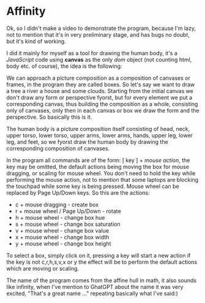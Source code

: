 # Affinity

Ok, so I didn't make a video to demonstrate the program, 
because I'm lazy, not to mention that it's in very preliminary
stage, and has bugs no doubt, but it's kind of working.

I did it mainly for myself as a tool for drawing the human body,
it's a *JavaScript* code using **canvas** as the only *dom* object
(not counting html, body etc. of course), the idea is the following:

We can approach a picture composition as a composition of canvases
or frames, in the program they are called boxes. So let's say we 
want to draw a tree a river a house and some clouds. Starting from 
the initial canvas we don't draw any form or perspective fyorst, but
for every element we put a corresponding canvas, thus building the
composition as a whole, consisting only of canvases, only then in 
each canvas or box we draw the form and the perspective. So basically 
this is it.

The human body is a picture composition itself consisting of head, 
neck, upper torso, lower torso, upper arms, lower arms, hands,
upper leg, lower leg, and feet, so we fyorst draw the human
body by drawing the corresponding composition of canvases.

In the program all commands are of the form:
[ key ] + *mouse action*, the key may be omitted, the default actions
being moving the box for mouse dragging, or scaling for mouse wheel.
You don't need to hold the key while performing the mouse action,
not to mention that some laptops are blocking the touchpad while
some key is being pressed. Mouse wheel can be replaced by Page Up/Down keys.
So this are the actions:

 * c + mouse dragging - create box
 * r + mouse wheel / Page Up/Down - rotate
 * h + mouse wheel - change box hue
 * s + mouse wheel - change box saturation
 * v + mouse wheel - change box value
 * x + mouse wheel - change box width
 * y + mouse wheel - change box height

To select a box, simply click on it, pressing a key will start a
new action if the key is not c,r,h,s,v,x or y the effect will be to
perform the default actions which are moving or scaling.

The name of the program comes from the affine hull in math, it
also sounds like infinity, when I've mention to GhatGPT about the
name it was very excited, "That's a great name ..." repeating
basically what I've said:)